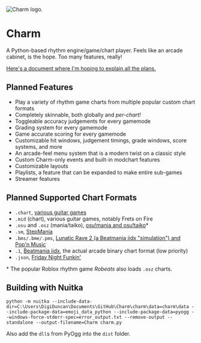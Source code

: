 ![Charm logo.](charm/data/images/logo.png)

# Charm
A Python-based rhythm engine/game/chart player. Feels like an arcade cabinet, is the hope. Too many features, really!

[Here's a document where I'm hoping to explain all the plans.](https://docs.google.com/document/d/1J_CX55jLp6zjkXepvnuBqftsYZB0eqRa3kBGbA7tuiI/edit?usp=sharing)

## Planned Features
* Play a variety of rhythm game charts from multiple popular custom chart formats
* Completely skinnable, both globally and *per-chart!*
* Toggleable accuracy judgements for every gamemode
* Grading system for every gamemode
* Game accurate scoring for every gamemode
* Customizable hit windows, judgement timings, grade windows, score systems, and more
* An arcade-feel menu system that is a modern twist on a classic style
* Custom Charm-only events and built-in modchart features
* Customizable layouts
* Playlists, a feature that can be expanded to make entire sub-games
* Streamer features

## Planned Supported Chart Formats

* `.chart`, [various guitar games](https://docs.google.com/document/d/1v2v0U-9HQ5qHeccpExDOLJ5CMPZZ3QytPmAG5WF0Kzs/edit) 
* `.mid` (chart), various guitar games, notably Frets on Fire
* `.osu` and `.osz` (mania/taiko), [osu!mania and osu!taiko](https://osu.ppy.sh/wiki/en/osu%21_File_Formats)\*
* `.sm`, [StepMania](https://strategywiki.org/wiki/StepMania/Creating_songs)
* `.bms/.bme/.pms`, [Lunatic Rave 2 (a Beatmania iidx "simulation") and Pop'n Music](https://github.com/BMS-Community/resources#bms-creation)
* `.1`, [Beatmania iidx](https://github.com/SaxxonPike/rhythm-game-formats/blob/master/iidx/1.md), the actual arcade binary chart format (low priority)
* `.json`, [Friday Night Funkin'](https://github.com/ninjamuffin99/Funkin/blob/master/source/ChartParser.hx)

\* The popular Roblox rhythm game *Robeats* also loads `.osz` charts.

## Building with Nuitka

`python -m nuitka --include-data-dir=C:\Users\DigiDuncan\Documents\GitHub\Charm\charm\data=charm\data --include-package-data=emoji_data_python --include-package-data=pyogg --windows-force-stderr-spec=error_output.txt --remove-output --standalone --output-filename=Charm charm.py`

Also add the `dll`s from PyOgg into the `dist` folder.
